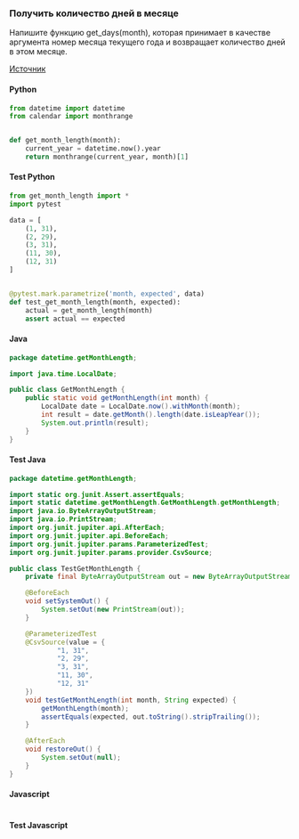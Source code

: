 ### Получить количество дней в месяце

Напишите функцию get_days(month), которая принимает в качестве аргумента номер месяца текущего года и возвращает количество дней в этом месяце.

[Источник](https://stepik.org/lesson/331754/step/7?thread=solutions&unit=315133) 

<!-- tabs:start -->

#### **Python**
```python
from datetime import datetime
from calendar import monthrange


def get_month_length(month):
    current_year = datetime.now().year
    return monthrange(current_year, month)[1]
```
#### **Test Python**
```python
from get_month_length import *
import pytest

data = [
    (1, 31),
    (2, 29),
    (3, 31),
    (11, 30),
    (12, 31)
]


@pytest.mark.parametrize('month, expected', data)
def test_get_month_length(month, expected):
    actual = get_month_length(month)
    assert actual == expected
```

#### **Java**
```java
package datetime.getMonthLength;

import java.time.LocalDate;

public class GetMonthLength {
    public static void getMonthLength(int month) {
        LocalDate date = LocalDate.now().withMonth(month);
        int result = date.getMonth().length(date.isLeapYear());
        System.out.println(result);
    }
}
```
#### **Test Java**
```java
package datetime.getMonthLength;

import static org.junit.Assert.assertEquals;
import static datetime.getMonthLength.GetMonthLength.getMonthLength;
import java.io.ByteArrayOutputStream;
import java.io.PrintStream;
import org.junit.jupiter.api.AfterEach;
import org.junit.jupiter.api.BeforeEach;
import org.junit.jupiter.params.ParameterizedTest;
import org.junit.jupiter.params.provider.CsvSource;

public class TestGetMonthLength {
    private final ByteArrayOutputStream out = new ByteArrayOutputStream();

    @BeforeEach
    void setSystemOut() {
        System.setOut(new PrintStream(out));
    }

    @ParameterizedTest
    @CsvSource(value = {
            "1, 31",
            "2, 29",
            "3, 31",
            "11, 30",
            "12, 31"
    })
    void testGetMonthLength(int month, String expected) {
        getMonthLength(month);
        assertEquals(expected, out.toString().stripTrailing());
    }

    @AfterEach
    void restoreOut() {
        System.setOut(null);
    }
}
```
#### **Javascript**
```javascript

```

#### **Test Javascript**
```javascript

```

<!-- tabs:end -->
